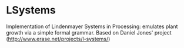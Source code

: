 # LSystems
Implementation of Lindenmayer Systems in Processing: emulates plant growth via a simple formal grammar.
Based on Daniel Jones' project (http://www.erase.net/projects/l-systems/)
